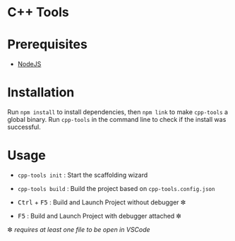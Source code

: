 # C++ Tools

# Prerequisites

- [NodeJS](https://nodejs.org/en/)

# Installation

Run `npm install` to install dependencies, then `npm link` to make `cpp-tools` a global binary.
Run `cpp-tools` in the command line to check if the install was successful.

# Usage

- `cpp-tools init` : Start the scaffolding wizard
- `cpp-tools build` : Build the project based on `cpp-tools.config.json`

- <kbd>Ctrl</kbd> + <kbd>F5</kbd> : Build and Launch Project without debugger ✼
- <kbd>F5</kbd> : Build and Launch Project with debugger attached ✼

✼ _requires at least one file to be open in VSCode_